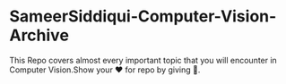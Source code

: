 # SameerSiddiqui-Computer-Vision-Archive
This Repo covers almost every important topic that you will encounter in Computer Vision.Show your ❤️ for repo by giving 🌟.
